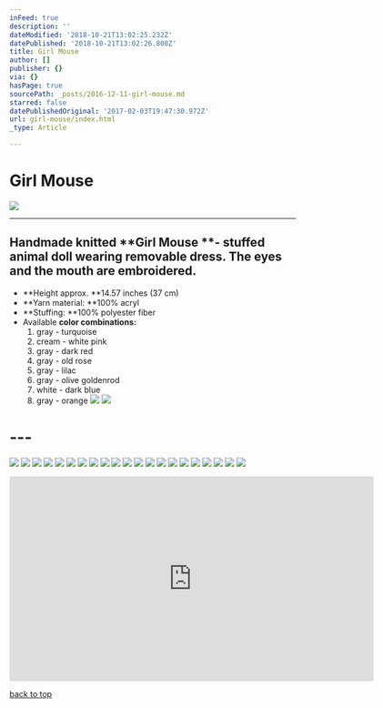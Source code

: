 ```yaml
---
inFeed: true
description: ''
dateModified: '2018-10-21T13:02:25.232Z'
datePublished: '2018-10-21T13:02:26.808Z'
title: Girl Mouse
author: []
publisher: {}
via: {}
hasPage: true
sourcePath: _posts/2016-12-11-girl-mouse.md
starred: false
datePublishedOriginal: '2017-02-03T19:47:30.972Z'
url: girl-mouse/index.html
_type: Article

---
```

# Girl Mouse
![](https://the-grid-user-content.s3-us-west-2.amazonaws.com/f84e90c3-deca-4333-a92e-02b3d7cd7ee9.jpg)

---

## Handmade knitted **Girl Mouse **- stuffed animal doll wearing removable dress. The eyes and the mouth are embroidered.

* **Height approx. **14.57 inches (37 cm)
* **Yarn material: **100% acryl
* **Stuffing: **100% polyester fiber
* Available **color combinations:**
  1. gray - turquoise
  2. cream - white pink
  3. gray - dark red
  4. gray - old rose
  5. gray - lilac
  6. gray - olive goldenrod
  7. white - dark blue
  8. gray - orange
![](https://the-grid-user-content.s3-us-west-2.amazonaws.com/260a3a64-e44e-4d3d-8c97-9a7b7767ef8d.jpg)
![](https://the-grid-user-content.s3-us-west-2.amazonaws.com/a6fb8be2-f41c-4b48-a138-b0c9f7269275.jpg)

# ---
![](https://the-grid-user-content.s3-us-west-2.amazonaws.com/844ae764-b75a-4dbf-ad27-3bf0313ff7a2.jpg)
![](https://the-grid-user-content.s3-us-west-2.amazonaws.com/0e1d2c52-ca2c-49fb-ba7c-8acde2bc077c.jpg)
![](https://the-grid-user-content.s3-us-west-2.amazonaws.com/59585aed-e336-429a-8d96-a7a95e92082a.jpg)
![](https://the-grid-user-content.s3-us-west-2.amazonaws.com/e548296c-5f07-4386-be0f-2f6c111c780b.jpg)
![](https://the-grid-user-content.s3-us-west-2.amazonaws.com/5e65c8b4-0e5e-4bad-9480-54e0a505c540.jpg)
![](https://the-grid-user-content.s3-us-west-2.amazonaws.com/9ef7e22d-6621-4138-9724-9af982d945ce.jpg)
![](https://the-grid-user-content.s3-us-west-2.amazonaws.com/95b5d97e-91db-4717-94d0-060eca8fb112.jpg)
![](https://the-grid-user-content.s3-us-west-2.amazonaws.com/3400d66c-c694-4f4f-8be3-42ffe7677b60.jpg)
![](https://the-grid-user-content.s3-us-west-2.amazonaws.com/af6d2185-2b9a-46ec-8755-26ef2e4758ff.jpg)
![](https://the-grid-user-content.s3-us-west-2.amazonaws.com/2205a283-b3e9-403c-957b-f31c0eb9fd82.jpg)
![](https://the-grid-user-content.s3-us-west-2.amazonaws.com/946a48b4-af73-4105-9dd4-6048eeca2dd3.jpg)
![](https://the-grid-user-content.s3-us-west-2.amazonaws.com/47135b81-5b6a-402c-bf67-27197c376ce2.jpg)
![](https://the-grid-user-content.s3-us-west-2.amazonaws.com/2bc590b4-c6f7-41fa-9654-ecd2cb7de86a.jpg)
![](https://the-grid-user-content.s3-us-west-2.amazonaws.com/9ec0a0cf-5764-4019-98bc-136ac6447ec4.jpg)
![](https://the-grid-user-content.s3-us-west-2.amazonaws.com/018b3449-dc6c-4be9-ab2d-440e8b42899c.jpg)
![](https://the-grid-user-content.s3-us-west-2.amazonaws.com/3d1537fc-688a-44f4-a159-91bf916476b0.jpg)
![](https://the-grid-user-content.s3-us-west-2.amazonaws.com/134f5d33-2a0d-4427-9dfc-5fe0e0d22566.jpg)
![](https://the-grid-user-content.s3-us-west-2.amazonaws.com/d226ea98-9a6f-4514-8578-0548feb907fb.jpg)
![](https://the-grid-user-content.s3-us-west-2.amazonaws.com/f18882e9-2d57-4a50-ae60-f5a72c4a390b.jpg)
![](https://the-grid-user-content.s3-us-west-2.amazonaws.com/767a953a-6b62-4c2c-9576-2a6a6e391ad8.jpg)
![](https://the-grid-user-content.s3-us-west-2.amazonaws.com/bf5bc5a2-1e02-4eaa-8463-65f4390db934.jpg)

<iframe src="https://cdn.embedly.com/widgets/media.html?src=https%3A%2F%2Fwww.youtube.com%2Fembed%2Ft8XZ-_EgWB8%3Ffeature%3Doembed&amp;url=http%3A%2F%2Fwww.youtube.com%2Fwatch%3Fv%3Dt8XZ-_EgWB8&amp;image=https%3A%2F%2Fi.ytimg.com%2Fvi%2Ft8XZ-_EgWB8%2Fhqdefault.jpg&amp;key=a715cf41cc93453ca338d350cd26f87b&amp;type=text%2Fhtml&amp;schema=youtube" width="640" height="360" scrolling="no" frameborder="0" allowfullscreen="" style=""></iframe>

[back to top][0]

[0]: https://thegrid.ai/lgsignd/girl-mouse/